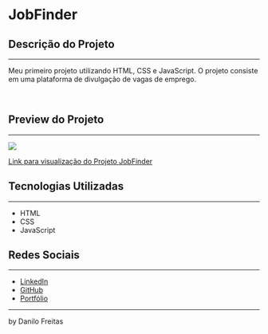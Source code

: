 # JobFinder

## Descrição do Projeto
---
<p>
    Meu primeiro projeto utilizando HTML, CSS e JavaScript. O projeto consiste em uma plataforma de divulgação de vagas de emprego.<br>
</p> <br>


<p>

## Preview do Projeto
---
<img src="./img/readme.gif">
<br>

<a href="https://danilojpfreitas.github.io/JobFinder/html/" target="_blank"> Link para visualização do Projeto JobFinder</a>

## Tecnologias Utilizadas
---
<ul>
    <li>HTML</li>
    <li>CSS</li>
    <li>JavaScript</li>
</ul>

## Redes Sociais
---
<ul>
    <li><a href="https://linkedin.com/in/danilo-freitas-dev" target="_blank">LinkedIn</a></li>
    <li><a href="https://github.com/danilojpfreitas" target="_blank">GitHub</a></li>
    <li><a href="https://danilojpfreitas.github.io/MinhaPagina/" target="_blank">Portfólio</a></li>
</ul>

---

<scan>by Danilo Freitas</scan>
